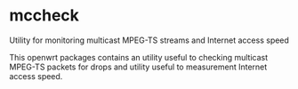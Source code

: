 # mccheck
Utility for monitoring multicast MPEG-TS streams and Internet access speed

This openwrt packages contains an utility useful to checking multicast MPEG-TS
packets for drops and utility useful to measurement Internet access speed.
